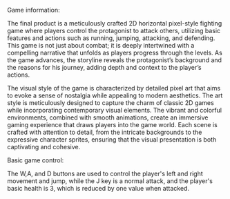 Game information:

The final product is a meticulously crafted 2D horizontal pixel-style fighting game where players control the protagonist to attack others, utilizing basic features and actions such as running, jumping, attacking, and defending. This game is not just about combat; it is deeply intertwined with a compelling narrative that unfolds as players progress through the levels. As the game advances, the storyline reveals the protagonist’s background and the reasons for his journey, adding depth and context to the player’s actions.

The visual style of the game is characterized by detailed pixel art that aims to evoke a sense of nostalgia while appealing to modern aesthetics. The art style is meticulously designed to capture the charm of classic 2D games while incorporating contemporary visual elements. The vibrant and colorful environments, combined with smooth animations, create an immersive gaming experience that draws players into the game world. Each scene is crafted with attention to detail, from the intricate backgrounds to the expressive character sprites, ensuring that the visual presentation is both captivating and cohesive.



Basic game control:

The W,A, and D buttons are used to control the player's left and right movement and jump, while the J key is a normal attack, and the player's basic health is 3, which is reduced by one value when attacked.
